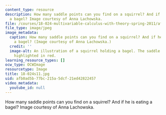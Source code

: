 ```yaml
---
content_type: resource
description: How many saddle points can you find on a squirrel? And if he is eating
  a bagel? Image courtesy of Anna Lachowska.
file: /courses/18-024-multivariable-calculus-with-theory-spring-2011/afb0ad5b77bc215a5dcf21ed42822457_18-024s11.jpg
file_type: image/jpeg
image_metadata:
  caption: How many saddle points can you find on a squirrel? And if he is eating
    a bagel? (Image courtesy of Anna Lachowska.)
  credit: ''
  image-alt: An illustration of a squirrel holding a bagel. The saddle points are
    highlighted in red.
learning_resource_types: []
ocw_type: OCWImage
resourcetype: Image
title: 18-024s11.jpg
uid: afb0ad5b-77bc-215a-5dcf-21ed42822457
video_metadata:
  youtube_id: null
---
```

How many saddle points can you find on a squirrel? And if he is eating a bagel? Image courtesy of Anna Lachowska.

